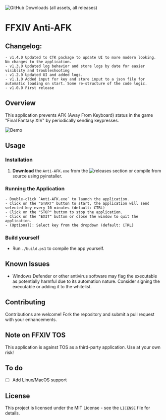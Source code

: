![GitHub Downloads (all assets, all releases)](https://img.shields.io/github/downloads/sevu11/ffxiv-anti-afk/total)

# FFXIV Anti-AFK

## Changelog:
```
- v1.4.0 Updated to CTK package to update UI to more modern looking. No changes to the application.
- v1.3.0 Updated log behavior and store logs by date for easier visiblity and troubleshooting
- v1.2.0 Updated UI and added logs.
- v1.1.0 Added input for key and store input to a json file for automatic loading on start. Some re-structure of the code logic.
- v1.0.0 First release
```

## Overview
This application prevents AFK (Away From Keyboard) status in the game "Final Fantasy XIV" by periodically sending keypresses.

![Demo](https://i.imgur.com/4gUmF9C.png)

## Usage

### Installation
1. **Download** the `Anti-AFK.exe` from the ![releases](https://github.com/sevu11/ffxiv-anti-afk/releases/latest) section or compile from source using pyinstaller.

### Running the Application
```
- Double-click `Anti-AFK.exe` to launch the application.
- Click on the "START" button to start, the application will send selected key every 10 minutes (default: CTRL)
- Click on the "STOP" button to stop the application.
- Click on the "EXIT" button or close the window to quit the application.
- (Optional): Select key from the dropdown (default: CTRL)
```

### Build yourself
- Run `./build.ps1` to compile the app yourself.

## Known Issues
- Windows Defender or other antivirus software may flag the executable as potentially harmful due to its automation nature. Consider signing the executable or adding it to the whitelist.

## Contributing
Contributions are welcome! Fork the repository and submit a pull request with your enhancements.

## Note on FFXIV TOS
This application is against TOS as a third-party application. Use at your own risk!

## To do

- [ ] Add Linux/MacOS support

## License
This project is licensed under the MIT License - see the `LICENSE` file for details.
